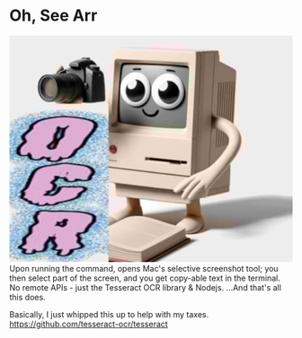 # Oh, See Arr

![](./logo.jpeg)
Upon running the command, opens Mac's selective screenshot tool; you then select part of the screen, and you get copy-able text in the terminal. No remote APIs - just the Tesseract OCR library & Nodejs. ...And that's all this does.


Basically, I just whipped this up to help with my taxes.
https://github.com/tesseract-ocr/tesseract